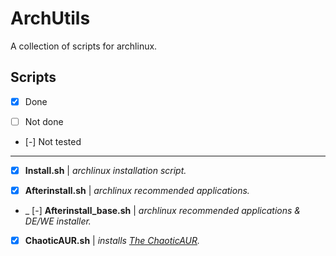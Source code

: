 # ArchUtils
A collection of scripts for archlinux.

## Scripts
- [x] Done

- [ ] Not done

- [-] Not tested

-----------------------------------

- [x] **Install.sh** | *archlinux installation script.*

- [x] **Afterinstall.sh** | *archlinux recommended applications.*

- _ [-] **Afterinstall_base.sh** | *archlinux recommended applications & DE/WE installer.*

- [x] **ChaoticAUR.sh** | *installs [The ChaoticAUR](https://aur.chaotic.cx).*
